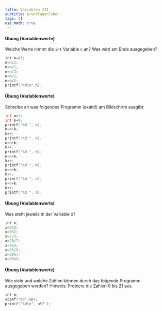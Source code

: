 ```yaml
---
title: Variablen III
subtitle: Grundlagenlabor
tags: []
use_math: true
---
```


#### Übung (Variablenwerte)

Welche Werte nimmt die `int` Variable `n` an? Was wird am Ende ausgegeben?

```c++
int n=83;
n=n/2;
n=n/2;
n=n/2;
n=n/2;
n=n/2;
printf("%d\n",n);
```



#### Übung (Variablenwerte)

Schreibe an was folgendes Programm (exakt!) am Bildschirm ausgibt:

```c++
int n=1;
int k=0;
printf("%d ", n);
n=n+k;
k++;
printf("%d ", n);
n=n+k;
k++;
printf("%d ", n);
n=n+k;
k++;
printf("%d ", n);
n=n+k;
k++;
printf("%d ", n);
n=n+k;
k++;
printf("%d ", n);
```

#### Übung (Variablenwerte)

Was steht jeweils in der Variable x?

```c++
int x;
x=5%2;
x=6%2;
x=7/3;
x=20/7;
x=7%3;
x=95/9;
x=20%7;
x=95%9;
```



#### Übung (Variablenwerte)

Wie viele und welche Zahlen können durch das folgende Programm ausgegeben werden? Hinweis: Probiere die Zahlen 0 bis 21 aus.

```c++
int n;
scanf("%d",&n);
printf("%d\n", n%7 );
```

